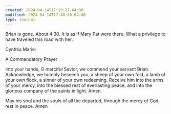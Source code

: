 ```yaml
---
created: 2024-04-14T17:19:27-04:00
modified: 2024-04-14T17:40:30-04:00
type: Journal
---
```


Brian is gone. About 4:30. It is as if Mary Pat were there. What a privilege to have traveled this road with her.

Cynthia Marie: 

A Commendatory Prayer

Into your hands, O merciful Savior, we commend your servant Brian.  Acknowledge, we humbly beseech you, a sheep of your own fold, a lamb of your own flock, a sinner of your own redeeming. Receive him into the arms of your mercy, into the blessed rest of everlasting peace, and into the glorious company of the saints in light. Amen.

May his soul and the souls of all the departed, through the mercy of God, rest in peace. Amen
